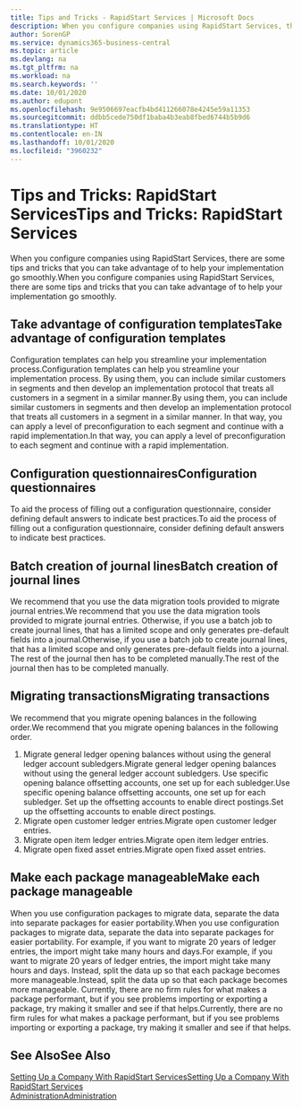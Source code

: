 ```yaml
---
title: Tips and Tricks - RapidStart Services | Microsoft Docs
description: When you configure companies using RapidStart Services, there are some tips and tricks that you can take advantage of to help your implementation go smoothly.
author: SorenGP
ms.service: dynamics365-business-central
ms.topic: article
ms.devlang: na
ms.tgt_pltfrm: na
ms.workload: na
ms.search.keywords: ''
ms.date: 10/01/2020
ms.author: edupont
ms.openlocfilehash: 9e9506697eacfb4bd411266078e4245e59a11353
ms.sourcegitcommit: ddbb5cede750df1baba4b3eab8fbed6744b5b9d6
ms.translationtype: HT
ms.contentlocale: en-IN
ms.lasthandoff: 10/01/2020
ms.locfileid: "3960232"
---
```

# <a name="tips-and-tricks-rapidstart-services"></a><span data-ttu-id="7db46-103">Tips and Tricks: RapidStart Services</span><span class="sxs-lookup"><span data-stu-id="7db46-103">Tips and Tricks: RapidStart Services</span></span>

<span data-ttu-id="7db46-104">When you configure companies using RapidStart Services, there are some tips and tricks that you can take advantage of to help your implementation go smoothly.</span><span class="sxs-lookup"><span data-stu-id="7db46-104">When you configure companies using RapidStart Services, there are some tips and tricks that you can take advantage of to help your implementation go smoothly.</span></span>  

## <a name="take-advantage-of-configuration-templates"></a><span data-ttu-id="7db46-105">Take advantage of configuration templates</span><span class="sxs-lookup"><span data-stu-id="7db46-105">Take advantage of configuration templates</span></span>

<span data-ttu-id="7db46-106">Configuration templates can help you streamline your implementation process.</span><span class="sxs-lookup"><span data-stu-id="7db46-106">Configuration templates can help you streamline your implementation process.</span></span> <span data-ttu-id="7db46-107">By using them, you can include similar customers in segments and then develop an implementation protocol that treats all customers in a segment in a similar manner.</span><span class="sxs-lookup"><span data-stu-id="7db46-107">By using them, you can include similar customers in segments and then develop an implementation protocol that treats all customers in a segment in a similar manner.</span></span> <span data-ttu-id="7db46-108">In that way, you can apply a level of preconfiguration to each segment and continue with a rapid implementation.</span><span class="sxs-lookup"><span data-stu-id="7db46-108">In that way, you can apply a level of preconfiguration to each segment and continue with a rapid implementation.</span></span>  

## <a name="configuration-questionnaires"></a><span data-ttu-id="7db46-109">Configuration questionnaires</span><span class="sxs-lookup"><span data-stu-id="7db46-109">Configuration questionnaires</span></span>

<span data-ttu-id="7db46-110">To aid the process of filling out a configuration questionnaire, consider defining default answers to indicate best practices.</span><span class="sxs-lookup"><span data-stu-id="7db46-110">To aid the process of filling out a configuration questionnaire, consider defining default answers to indicate best practices.</span></span>  

## <a name="batch-creation-of-journal-lines"></a><span data-ttu-id="7db46-111">Batch creation of journal lines</span><span class="sxs-lookup"><span data-stu-id="7db46-111">Batch creation of journal lines</span></span>

<span data-ttu-id="7db46-112">We recommend that you use the data migration tools provided to migrate journal entries.</span><span class="sxs-lookup"><span data-stu-id="7db46-112">We recommend that you use the data migration tools provided to migrate journal entries.</span></span> <span data-ttu-id="7db46-113">Otherwise, if you use a batch job to create journal lines, that has a limited scope and only generates pre-default fields into a journal.</span><span class="sxs-lookup"><span data-stu-id="7db46-113">Otherwise, if you use a batch job to create journal lines, that has a limited scope and only generates pre-default fields into a journal.</span></span> <span data-ttu-id="7db46-114">The rest of the journal then has to be completed manually.</span><span class="sxs-lookup"><span data-stu-id="7db46-114">The rest of the journal then has to be completed manually.</span></span>  

## <a name="migrating-transactions"></a><span data-ttu-id="7db46-115">Migrating transactions</span><span class="sxs-lookup"><span data-stu-id="7db46-115">Migrating transactions</span></span>

<span data-ttu-id="7db46-116">We recommend that you migrate opening balances in the following order.</span><span class="sxs-lookup"><span data-stu-id="7db46-116">We recommend that you migrate opening balances in the following order.</span></span> <!--Be aware that you cannot insert ledger entries directly. Instead you must use journals to post the journal lines-->

1. <span data-ttu-id="7db46-117">Migrate general ledger opening balances without using the general ledger account subledgers.</span><span class="sxs-lookup"><span data-stu-id="7db46-117">Migrate general ledger opening balances without using the general ledger account subledgers.</span></span> <span data-ttu-id="7db46-118">Use specific opening balance offsetting accounts, one set up for each subledger.</span><span class="sxs-lookup"><span data-stu-id="7db46-118">Use specific opening balance offsetting accounts, one set up for each subledger.</span></span> <span data-ttu-id="7db46-119">Set up the offsetting accounts to enable direct postings.</span><span class="sxs-lookup"><span data-stu-id="7db46-119">Set up the offsetting accounts to enable direct postings.</span></span>  
2. <span data-ttu-id="7db46-120">Migrate open customer ledger entries.</span><span class="sxs-lookup"><span data-stu-id="7db46-120">Migrate open customer ledger entries.</span></span>  <!--work on these-->
3. <span data-ttu-id="7db46-121">Migrate open item ledger entries.</span><span class="sxs-lookup"><span data-stu-id="7db46-121">Migrate open item ledger entries.</span></span>  
4. <span data-ttu-id="7db46-122">Migrate open fixed asset entries.</span><span class="sxs-lookup"><span data-stu-id="7db46-122">Migrate open fixed asset entries.</span></span>  

## <a name="make-each-package-manageable"></a><span data-ttu-id="7db46-123">Make each package manageable</span><span class="sxs-lookup"><span data-stu-id="7db46-123">Make each package manageable</span></span>

<span data-ttu-id="7db46-124">When you use configuration packages to migrate data, separate the data into separate packages for easier portability.</span><span class="sxs-lookup"><span data-stu-id="7db46-124">When you use configuration packages to migrate data, separate the data into separate packages for easier portability.</span></span> <span data-ttu-id="7db46-125">For example, if you want to migrate 20 years of ledger entries, the import might take many hours and days.</span><span class="sxs-lookup"><span data-stu-id="7db46-125">For example, if you want to migrate 20 years of ledger entries, the import might take many hours and days.</span></span> <span data-ttu-id="7db46-126">Instead, split the data up so that each package becomes more manageable.</span><span class="sxs-lookup"><span data-stu-id="7db46-126">Instead, split the data up so that each package becomes more manageable.</span></span> <span data-ttu-id="7db46-127">Currently, there are no firm rules for what makes a package performant, but if you see problems importing or exporting a package, try making it smaller and see if that helps.</span><span class="sxs-lookup"><span data-stu-id="7db46-127">Currently, there are no firm rules for what makes a package performant, but if you see problems importing or exporting a package, try making it smaller and see if that helps.</span></span>  

## <a name="see-also"></a><span data-ttu-id="7db46-128">See Also</span><span class="sxs-lookup"><span data-stu-id="7db46-128">See Also</span></span>

[<span data-ttu-id="7db46-129">Setting Up a Company With RapidStart Services</span><span class="sxs-lookup"><span data-stu-id="7db46-129">Setting Up a Company With RapidStart Services</span></span>](admin-set-up-a-company-with-rapidstart.md)  
[<span data-ttu-id="7db46-130">Administration</span><span class="sxs-lookup"><span data-stu-id="7db46-130">Administration</span></span>](admin-setup-and-administration.md)  
